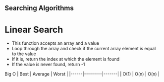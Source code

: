 ## Searching Algorithms

# Linear Search

- This function accepts an array and a value
- Loop through the array and check if the current array element is equal to the value
- If it is, return the index at which the element is found
- If the value is never found, return -1

Big O
| Best | Average | Worst |
|------|---------|-------|
| O(1) | O(n) | O(n) |
